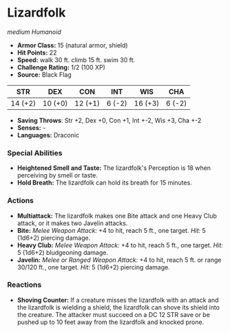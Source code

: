 # Lizardfolk

*medium* *Humanoid*

- **Armor Class:** 15 (natural armor, shield)
- **Hit Points:** 22 
- **Speed:** walk 30 ft. climb 15 ft. swim 30 ft.
- **Challenge Rating:** 1/2 (100 XP)
- **Source:** Black Flag

| STR | DEX | CON | INT | WIS | CHA |
| --- | --- | --- | --- | --- | --- |
| 14 (+2) | 10 (+0) | 12 (+1) | 6 (-2) | 16 (+3) | 6 (-2) |

- **Saving Throws**: Str +2, Dex +0, Con +1, Int +-2, Wis +3, Cha +-2
- **Senses:** -
- **Languages:** Draconic

### Special Abilities

- **Heightened Smell and Taste:** The lizardfolk's Perception is 18 when perceiving by smell or taste.
- **Hold Breath:** The lizardfolk can hold its breath for 15 minutes.

### Actions

- **Multiattack:** The lizardfolk makes one Bite attack and one Heavy Club attack, or it makes two Javelin attacks.
- **Bite:** _Melee Weapon Attack:_ +4 to hit, reach 5 ft., one target. _Hit:_ 5 (1d6+2) piercing damage.
- **Heavy Club:** _Melee Weapon Attack:_ +4 to hit, reach 5 ft., one target. _Hit:_ 5 (1d6+2) bludgeoning damage.
- **Javelin:** _Melee or Ranged Weapon Attack:_ +4 to hit, reach 5 ft. or range 30/120 ft., one target. _Hit:_ 5 (1d6+2) piercing damage.

### Reactions

- **Shoving Counter:** If a creature misses the lizardfolk with an attack and the lizardfolk is wielding a shield, the lizardfolk can shove its shield into the creature. The attacker must succeed on a DC 12 STR save or be pushed up to 10 feet away from the lizardfolk and knocked prone.
